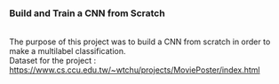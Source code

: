 <h3>Build and Train a CNN from Scratch</h3>
<br>
The purpose of this project was to build a CNN from scratch in order to make a multilabel classification.

<br/>
Dataset for the project : <a href="https://www.cs.ccu.edu.tw/~wtchu/projects/MoviePoster/index.html">https://www.cs.ccu.edu.tw/~wtchu/projects/MoviePoster/index.html</a>
